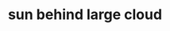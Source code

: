 ---
layout: travel&places
title: sun behind large cloud
emoji: sun_behind_large_cloud
permalink: 🌥.html
---